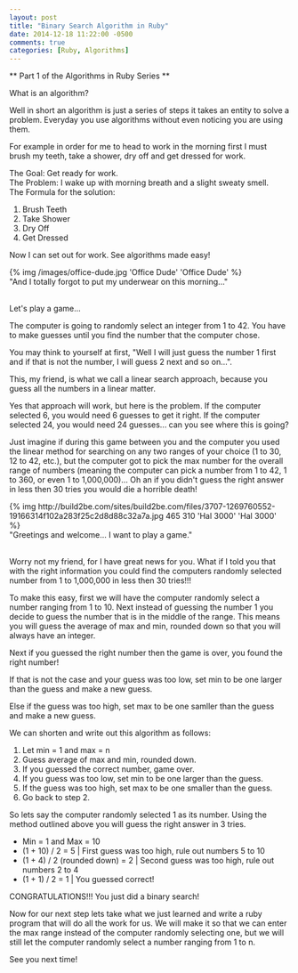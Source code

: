 ```yaml
---
layout: post
title: "Binary Search Algorithm in Ruby"
date: 2014-12-18 11:22:00 -0500
comments: true
categories: [Ruby, Algorithms]
---
```


** Part 1 of the Algorithms in Ruby Series **

<!-- more -->

What is an algorithm?

Well in short an algorithm is just a series of steps it takes an entity to solve a problem.
Everyday you use algorithms without even noticing you are using them.

For example in order for me to head to work in the morning first I must brush my teeth, take a shower, dry off and get dressed for work.

The Goal: Get ready for work.                       
The Problem: I wake up with morning breath and a slight sweaty smell.         
The Formula for the solution:

1.  Brush Teeth
2.  Take Shower
3.  Dry Off
4.  Get Dressed

Now I can set out for work. See algorithms made easy!

<div class="cn-img">{% img /images/office-dude.jpg 'Office Dude' 'Office Dude' %}</div>
<div class="img-text">"And I totally forgot to put my underwear on
this morning..."</div>

</br>

Let's play a game...

The computer is going to randomly select an integer from 1 to 42. You
have to make guesses until you find the number that the computer chose.

You may think to yourself at first, "Well I will just guess the number 1
first and if that is not the number, I will guess 2 next and so on...".

This, my friend, is what we call a linear search approach, because you
guess all the numbers in a linear matter.

Yes that approach will work, but here is the problem. If the computer
selected 6, you would need 6 guesses to get it right. If the computer
selected 24, you would need 24 guesses... can you see where this is
going?

Just imagine if during this game between you and the computer you used
the linear method for searching on any two ranges of your choice (1 to 30, 12 to 42, etc.), but the computer
got to pick the max number for the overall range of numbers (meaning the computer
can pick a number from 1 to 42, 1 to 360, or even 1 to 1,000,000)... Oh an if
you didn't guess the right answer in less then 30 tries you would die a horrible death!


<div class="cn-img">{% img http://build2be.com/sites/build2be.com/files/3707-1269760552-19166314f102a283f25c2d8d88c32a7a.jpg 465 310 'Hal 3000' 'Hal 3000' %}</div>
<div class="img-text">"Greetings and welcome... I want to play a game."</div>

</br>

Worry not my friend, for I have great news for you. What if I told you
that with the right information you could find the computers randomly
selected number from 1 to 1,000,000 in less then 30 tries!!!

To make this easy, first we will have the computer randomly select a
number ranging from 1 to 10. Next instead of guessing the number 1 you
decide to guess the number that is in the middle of the range. This
means you will guess the average of max and min, rounded down so that
you will always have an integer.

Next if you guessed the right number then the game is over, you found
the right number!

If that is not the case and your guess was too low, set min to be one
larger than the guess and make a new guess.

Else if the guess was too high, set max to be one samller than the guess and
make a new guess.

We can shorten and write out this algorithm as follows:

1. Let min = 1 and max = n
2. Guess average of max and min, rounded down.
3. If you guessed the correct number, game over.
4. If you guess was too low, set min to be one larger than the guess.
5. If the guess was too high, set max to be one smaller than the guess.
6. Go back to step 2.

So lets say the computer randomly selected 1 as its number. Using the
method outlined above you will guess the right answer in 3 tries.

- Min = 1 and Max = 10
- (1 + 10) / 2 = 5 | First guess was too high, rule out numbers 5 to 10
- (1 + 4) / 2 (rounded down) = 2 | Second guess was too high, rule out
numbers 2 to 4
- (1 + 1) / 2 = 1 | You guessed correct!

CONGRATULATIONS!!! You just did a binary search!

Now for our next step lets take what we just learned and write a ruby program that will do
all the work for us. We will make it so that we can enter the max range
instead of the computer randomly selecting one, but we will still let the computer randomly
select a number ranging from 1 to n.

See you next time!
